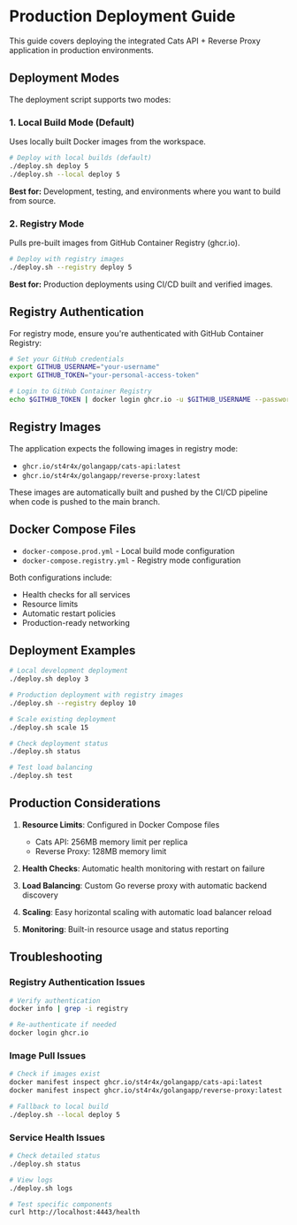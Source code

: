 # Production Deployment Guide

This guide covers deploying the integrated Cats API + Reverse Proxy application in production environments.

## Deployment Modes

The deployment script supports two modes:

### 1. Local Build Mode (Default)

Uses locally built Docker images from the workspace.

```bash
# Deploy with local builds (default)
./deploy.sh deploy 5
./deploy.sh --local deploy 5
```

**Best for:** Development, testing, and environments where you want to build from source.

### 2. Registry Mode

Pulls pre-built images from GitHub Container Registry (ghcr.io).

```bash
# Deploy with registry images
./deploy.sh --registry deploy 5
```

**Best for:** Production deployments using CI/CD built and verified images.

## Registry Authentication

For registry mode, ensure you're authenticated with GitHub Container Registry:

```bash
# Set your GitHub credentials
export GITHUB_USERNAME="your-username"
export GITHUB_TOKEN="your-personal-access-token"

# Login to GitHub Container Registry
echo $GITHUB_TOKEN | docker login ghcr.io -u $GITHUB_USERNAME --password-stdin
```

## Registry Images

The application expects the following images in registry mode:

- `ghcr.io/st4r4x/golangapp/cats-api:latest`
- `ghcr.io/st4r4x/golangapp/reverse-proxy:latest`

These images are automatically built and pushed by the CI/CD pipeline when code is pushed to the main branch.

## Docker Compose Files

- `docker-compose.prod.yml` - Local build mode configuration
- `docker-compose.registry.yml` - Registry mode configuration

Both configurations include:

- Health checks for all services
- Resource limits
- Automatic restart policies
- Production-ready networking

## Deployment Examples

```bash
# Local development deployment
./deploy.sh deploy 3

# Production deployment with registry images
./deploy.sh --registry deploy 10

# Scale existing deployment
./deploy.sh scale 15

# Check deployment status
./deploy.sh status

# Test load balancing
./deploy.sh test
```

## Production Considerations

1. **Resource Limits**: Configured in Docker Compose files

   - Cats API: 256MB memory limit per replica
   - Reverse Proxy: 128MB memory limit

2. **Health Checks**: Automatic health monitoring with restart on failure

3. **Load Balancing**: Custom Go reverse proxy with automatic backend discovery

4. **Scaling**: Easy horizontal scaling with automatic load balancer reload

5. **Monitoring**: Built-in resource usage and status reporting

## Troubleshooting

### Registry Authentication Issues

```bash
# Verify authentication
docker info | grep -i registry

# Re-authenticate if needed
docker login ghcr.io
```

### Image Pull Issues

```bash
# Check if images exist
docker manifest inspect ghcr.io/st4r4x/golangapp/cats-api:latest
docker manifest inspect ghcr.io/st4r4x/golangapp/reverse-proxy:latest

# Fallback to local build
./deploy.sh --local deploy 5
```

### Service Health Issues

```bash
# Check detailed status
./deploy.sh status

# View logs
./deploy.sh logs

# Test specific components
curl http://localhost:4443/health
```
